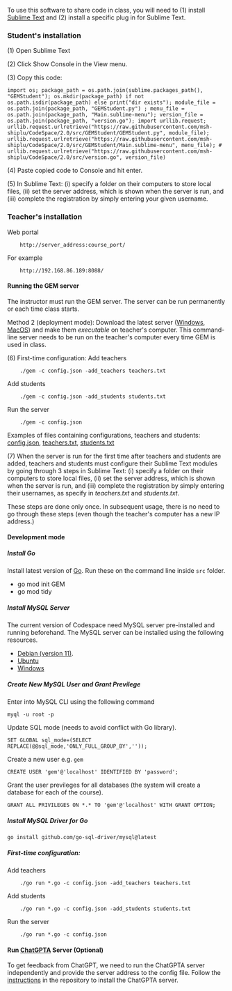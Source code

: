 
To use this software to share code in class, you will need to (1) install [Sublime Text](https://www.sublimetext.com/download) and (2) install a specific plug in for Sublime Text.


### Student's installation

(1) Open Sublime Text

(2) Click Show Console in the View menu.

(3) Copy this code:
```
import os; package_path = os.path.join(sublime.packages_path(), "GEMStudent"); os.mkdir(package_path) if not os.path.isdir(package_path) else print("dir exists"); module_file = os.path.join(package_path, "GEMStudent.py") ; menu_file = os.path.join(package_path, "Main.sublime-menu"); version_file = os.path.join(package_path, "version.go"); import urllib.request; urllib.request.urlretrieve("https://raw.githubusercontent.com/msh-shiplu/CodeSpace/2.0/src/GEMStudent/GEMStudent.py", module_file); urllib.request.urlretrieve("https://raw.githubusercontent.com/msh-shiplu/CodeSpace/2.0/src/GEMStudent/Main.sublime-menu", menu_file); # urllib.request.urlretrieve("https://raw.githubusercontent.com/msh-shiplu/CodeSpace/2.0/src/version.go", version_file)
```

(4) Paste copied code to Console and hit enter.

(5) In Sublime Text: (i) specify a folder on their computers to store local files, (ii) set the server address, which is shown when the server is run, and (iii) complete the registration by simply entering your given username.


### Teacher's installation
Web portal
```
    http://server_address:course_port/
```
For example
```
    http://192.168.86.189:8088/
```

#### Running the GEM server

The instructor must run the GEM server.  The server can be run permanently or each time class starts.

Method 2 (deployment mode): Download the latest server ([Windows](https://www.dropbox.com/s/bjb8fvikjze20bu/gem.exe?dl=0), [MacOS](https://www.dropbox.com/s/vo3zn6pz8mhp083/gem?dl=0)) and make them *executable* on teacher's computer.  This command-line server needs to be run on the teacher's computer every time GEM is used in class.

(6) First-time configuration:
Add teachers
```
    ./gem -c config.json -add_teachers teachers.txt
```

Add students
```
    ./gem -c config.json -add_students students.txt
```

Run the server
```
    ./gem -c config.json
```

Examples of files containing configurations, teachers and students: [config.json](Examples/gem_config.json), 
[teachers.txt](Examples/teachers.txt), [students.txt](Examples/students.txt)

(7) When the server is run for the first time after teachers and students are added, teachers and students must configure their Sublime Text modules by going through 3 steps in Sublime Text: (i) specify a folder on their computers to store local files, (ii) set the server address, which is shown when the server is run, and (iii) complete the registration by simply entering their usernames, as specify in *teachers.txt* and *students.txt*.

These steps are done only once.  In subsequent usage, there is no need to go through these steps (even though the teacher's computer has a new IP address.)

#### Development mode

##### Install Go
Install latest version of [Go](https://golang.org/dl/). Run these on the command line inside `src` folder.
* go mod init GEM
* go mod tidy

##### Install MySQL Server
The current version of Codespace need MySQL server pre-installed and running beforehand. The MySQL server can be installed using the following resources.
* [Debian (version 11)](https://www.devart.com/dbforge/mysql/install-mysql-on-debian/).
* [Ubuntu](https://ubuntu.com/server/docs/databases-mysql)
* [Windows](https://dev.mysql.com/doc/refman/8.2/en/windows-installation.html)

##### Create New MySQL User and Grant Previlege
Enter into MySQL CLI using the following command
```
myql -u root -p
```
Update SQL mode (needs to avoid conflict with Go library).
```
SET GLOBAL sql_mode=(SELECT REPLACE(@@sql_mode,'ONLY_FULL_GROUP_BY',''));
```
Create a new user e.g. `gem`
```
CREATE USER 'gem'@'localhost' IDENTIFIED BY 'password';
```
Grant the user previleges for all databases (the system will create a database for each of the course).
```
GRANT ALL PRIVILEGES ON *.* TO 'gem'@'localhost' WITH GRANT OPTION;
```

##### Install MySQL Driver for Go
```
go install github.com/go-sql-driver/mysql@latest
```


##### First-time configuration:
Add teachers
```
    ./go run *.go -c config.json -add_teachers teachers.txt
```

Add students
```
    ./go run *.go -c config.json -add_students students.txt
```

Run the server
```
    ./go run *.go -c config.json
```
#### Run [ChatGPTA](https://github.com/vtphan/chatGPTA/tree/main) Server (Optional)
To get feedback from ChatGPT, we need to run the ChatGPTA server independently and provide the server address to the config file.
Follow the [instructions](https://github.com/vtphan/chatGPTA/blob/main/README.md) in the repository to install the ChatGPTA server.
